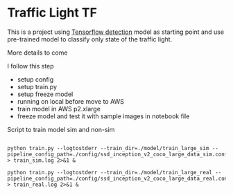 # Traffic Light TF

This is a project using [Tensorflow detection](https://github.com/tensorflow/models) model as starting point and use pre-trained model to classify only state of the traffic light.

More details to come

I follow this step
* setup config
* setup train.py
* setup freeze model
* running on local before move to AWS
* train model in AWS p2.xlarge
* freeze model and test it with sample images in notebook file

Script to train model sim and non-sim
```

python train.py --logtostderr --train_dir=./model/train_large_sim --pipeline_config_path=./config/ssd_inception_v2_coco_large_data_sim.config > train_sim.log 2>&1 &

python train.py --logtostderr --train_dir=./model/train_large_real --pipeline_config_path=./config/ssd_inception_v2_coco_large_data_real.config > train_real.log 2>&1 &

```